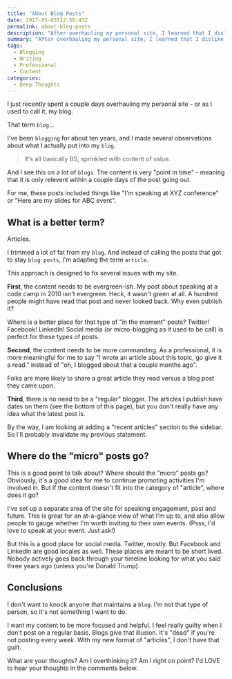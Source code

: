 ```yaml
---
title: "About Blog Posts"
date: 2017-05-03T12:50:43Z
permalink: about-blog-posts
description: "After overhauling my personal site, I learned that I dislike the term `blog`. Instead, I want to be more professional by writing `articles`."
summary: "After overhauling my personal site, I learned that I dislike the term `blog`.  Instead, I want to be more professional by writing `articles`."
tags:
  - Blogging
  - Writing
  - Professional
  - Content
categories:
  - Deep Thoughts
---
```


I just recently spent a couple days overhauling my personal site - or as I used to call it, my blog.

That term `blog`...

I've been `blogging` for about ten years, and I made several observations about what I actually put into my `blog`.

> It's all basically BS, sprinkled with content of value.

And I see this on a lot of `blogs`.  The content is very "point in time" - meaning that it is only relevent within a couple days of the post going out.

For me, these posts included things like "I'm speaking at XYZ conference" or "Here are my slides for ABC event".

## What is a better term?
Articles.

I trimmed a lot of fat from my `blog`.  And instead of calling the posts that got to stay `blog posts`, I'm adapting the term `article`.

This approach is designed to fix several issues with my site.

**First**, the content needs to be evergreen-ish.  My post about speaking at a code camp in 2010 isn't evergreen.  Heck, it wasn't green at all.  A hundred people might have read that post and never looked back.  Why even publish it? 

Where is a better place for that type of "in the moment" posts?  Twitter!  Facebook!  LinkedIn!  Social media (or micro-blogging as it used to be call) is perfect for these types of posts.

**Second**, the content needs to be more commanding.  As a professional, it is more meaningful for me to say "I wrote an article about this topic, go give it a read." instead of "oh, I blogged about that a couple months ago".

Folks are more likely to share a great article they read versus a blog post they came upon.

**Third**, there is no need to be a "regular" blogger.  The articles I publish have dates on them (see the bottom of this page), but you don't really have any idea what the latest post is.  

By the way, I am looking at adding a "recent articles" section to the sidebar.  So I'll probably invalidate my previous statement.

## Where do the "micro" posts go?
This is a good point to talk about?  Where should the "micro" posts go?  Obviously, it's a good idea for me to continue promoting activities I'm involved in.  But if the content doesn't fit into the category of "article", where does it go?

I've set up a separate area of the site for speaking engagement, past and future.  This is great for an at-a-glance view of what I'm up to, and also allow people to gauge whether I'm worth inviting to their own events.  (Psss, I'd love to speak at your event.  Just ask!)

But this is a good place for social media.  Twitter, mostly.  But Facebook and LinkedIn are good locales as well.  These places are meant to be short lived.  Nobody actively goes back through your timeline looking for what you said three years ago (unless you're Donald Trump).

## Conclusions
I don't want to knock anyone that maintains a `blog`.  I'm not that type of person, so it's not something I want to do. 

I want my content to be more focused and helpful.  I feel really guilty when I don't post on a regular basis.  Blogs give that illusion.  It's "dead" if you're not posting every week.  With my new format of "articles", I don't have that guilt.

What are your thoughts?  Am I overthinking it?  Am I right on point?  I'd LOVE to hear your thoughts in the comments below.